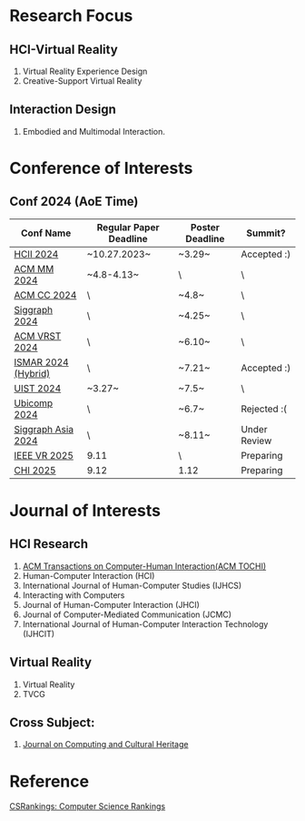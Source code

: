 # Research Focus

## HCI-Virtual Reality

1. Virtual Reality Experience Design
3. Creative-Support Virtual Reality

## Interaction Design
1. Embodied and Multimodal Interaction.

# Conference of Interests
## Conf 2024 (AoE Time)

| Conf Name | Regular Paper Deadline | Poster Deadline | Summit? |
| ---         |     ---      |          --- | --- |
| [HCII 2024](https://2024.hci.international/papers) | ~10.27.2023~ | ~3.29~ | Accepted :) |
| [ACM MM 2024](https://2024.acmmm.org/regular-papers) | ~4.8-4.13~ | \ | \ |
| [ACM CC 2024](https://cc.acm.org/2024/) | \ | ~4.8~ | \ |
| [Siggraph 2024](https://s2024.siggraph.org/programs-events/) | \ | ~4.25~ | \ |
| [ACM VRST 2024](https://vrst.hosting.acm.org/vrst2024/submitting/) | \ | ~6.10~ | \ |
| [ISMAR 2024 (Hybrid) ](https://ieeeismar.org/submission-guidelines-for-ismar-poster-papers/) | \ | ~7.21~ | Accepted :) |
| [UIST 2024](https://uist.acm.org/2024/) | ~3.27~ | ~7.5~ | \ |
| [Ubicomp 2024](https://www.ubicomp.org/ubicomp-iswc-2024/authors/) | \ | ~6.7~ | Rejected :( |
| [Siggraph Asia 2024](https://asia.siggraph.org/2024/submissions/) | \ | ~8.11~ | Under Review  |
| [IEEE VR 2025](https://ieeevr.org/2025/contribute/papers/) | 9.11 | \ | Preparing |
| [CHI 2025](https://chi2025.acm.org/for-authors/late-breaking-work/) | 9.12 | 1.12 | Preparing |


# Journal of Interests

## HCI Research
1. [ACM Transactions on Computer-Human Interaction(ACM TOCHI)](https://dl.acm.org/journal/tochi/calls-for-papers)
2. Human-Computer Interaction (HCI)
3. International Journal of Human-Computer Studies (IJHCS)
4. Interacting with Computers
5. Journal of Human-Computer Interaction (JHCI)
9. Journal of Computer-Mediated Communication (JCMC)
10. International Journal of Human-Computer Interaction Technology (IJHCIT)

## Virtual Reality
1. Virtual Reality
2. TVCG

## Cross Subject:
1. [Journal on Computing and Cultural Heritage](https://dl.acm.org/journal/jocch)

# Reference
[CSRankings: Computer Science Rankings](https://csrankings.org/#/index?all&us)
